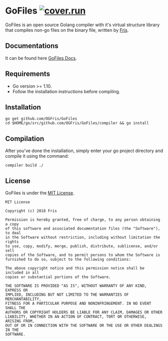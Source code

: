 # GoFiles [![cover.run](https://cover.run/go/github.com/OGFris/GoFiles.svg?style=flat&tag=golang-1.10)](https://cover.run/go?tag=golang-1.10&repo=github.com%2FOGFris%2FGoFiles)
 GoFiles is an open source Golang compiler with it's virtual structure library that compiles non-go files on the binary file, written by [Fris](https://twitter.com/OGFris).

## Documentations
 It can be found here [GoFiles Docs](https://godoc.org/github.com/OGFris/GoFiles).

## Requirements
 - Go version >= 1.10.
 - Follow the installation instructions before compiling.

## Installation

    go get github.com/OGFris/GoFiles
    cd $HOME/go/src/github.com/OGFris/GoFiles/compiler && go install

## Compilation
 After you've done the installation, simply enter your go project directory and compile it using the command:

    compiler build ./

## License
 GoFiles is under the [MIT License](https://github.com/OGFris/GoFiles/blob/master/LICENSE).

    MIT License

    Copyright (c) 2018 Fris

    Permission is hereby granted, free of charge, to any person obtaining a copy
    of this software and associated documentation files (the "Software"), to deal
    in the Software without restriction, including without limitation the rights
    to use, copy, modify, merge, publish, distribute, sublicense, and/or sell
    copies of the Software, and to permit persons to whom the Software is
    furnished to do so, subject to the following conditions:

    The above copyright notice and this permission notice shall be included in all
    copies or substantial portions of the Software.

    THE SOFTWARE IS PROVIDED "AS IS", WITHOUT WARRANTY OF ANY KIND, EXPRESS OR
    IMPLIED, INCLUDING BUT NOT LIMITED TO THE WARRANTIES OF MERCHANTABILITY,
    FITNESS FOR A PARTICULAR PURPOSE AND NONINFRINGEMENT. IN NO EVENT SHALL THE
    AUTHORS OR COPYRIGHT HOLDERS BE LIABLE FOR ANY CLAIM, DAMAGES OR OTHER
    LIABILITY, WHETHER IN AN ACTION OF CONTRACT, TORT OR OTHERWISE, ARISING FROM,
    OUT OF OR IN CONNECTION WITH THE SOFTWARE OR THE USE OR OTHER DEALINGS IN THE
    SOFTWARE.
